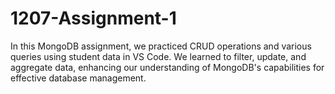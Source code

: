 # 1207-Assignment-1
 In this MongoDB assignment, we practiced CRUD operations and various queries using student data in VS Code. We learned to filter, update, and aggregate data, enhancing our understanding of MongoDB's capabilities for effective database management.
